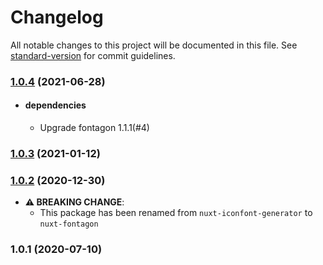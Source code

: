 # Changelog

All notable changes to this project will be documented in this file. See [standard-version](https://github.com/conventional-changelog/standard-version) for commit guidelines.

### [1.0.4](https://github.com/kdydesign/nuxt-fontagon/compare/v1.0.3...v1.0.4) (2021-06-28)
 - #### dependencies
   - Upgrade fontagon 1.1.1(#4)
### [1.0.3](https://github.com/kdydesign/nuxt-fontagon/compare/v1.0.2...v1.0.3) (2021-01-12)

### [1.0.2](https://github.com/kdydesign/nuxt-fontagon/compare/v1.0.1...v1.0.2) (2020-12-30)
 - **⚠ BREAKING CHANGE**:
   - This package has been renamed from `nuxt-iconfont-generator` to `nuxt-fontagon`
### 1.0.1 (2020-07-10)
